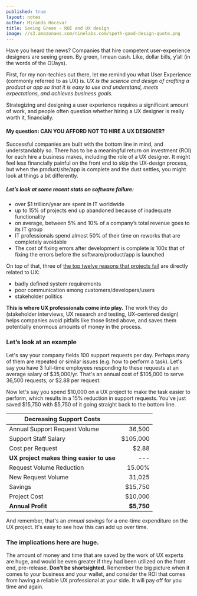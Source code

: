 ```yaml
---
published: true
layout: notes
author: Miranda Hocevar
title: Seeing Green - ROI and UX design
image: //s3.amazonaws.com/ninelabs.com/speth-good-design-quote.png
---
```


Have you heard the news? Companies that hire competent user-experience designers are seeing green. By green, I mean cash. Like, dollar bills, y’all (in the words of the O’Jays).

First, for my non-techies out there, let me remind you what User Experience (commonly referred to as UX) is.
_UX is the science and design of crafting a product or app so that it is easy to use and understand, meets expectations, and achieves business goals._

Strategizing and designing a user experience requires a significant amount of work, and people often question whether hiring a UX designer is really worth it, financially.

#### My question: CAN YOU AFFORD NOT TO HIRE A UX DESIGNER?

Successful companies are built with the bottom line in mind, and understandably so. There has to be a meaningful return on investment (ROI) for each hire a business makes, including the role of a UX designer. It might feel less financially painful on the front end to skip the UX-design process, but when the product/site/app is complete and the dust settles, you might look at things a bit differently.

##### Let’s look at some recent stats on software failure:
- over $1 trillion/year are spent in IT worldwide
- up to 15% of projects end up abandoned because of inadequate functionality
- on average, between 5% and 10% of a company’s total revenue goes to its IT group
- IT professionals spend almost 50% of their time on reworks that are completely avoidable
- The cost of fixing errors after development is complete is 100x that of fixing the errors before the software/product/app is launched

On top of that, three of [the top twelve reasons that projects fail](http://spectrum.ieee.org/computing/software/why-software-fails) are directly related to UX:

- badly defined system requirements
- poor communication among customers/developers/users
- stakeholder politics


**This is where UX professionals come into play.** The work they do (stakeholder interviews, UX research and testing, UX-centered design) helps companies avoid pitfalls like those listed above, and saves them potentially enormous amounts of money in the process.

### Let’s look at an example

Let's say your company fields 100 support requests per day. Perhaps many of them are repeated or similar issues (e.g. how to perform a task). Let's say you have 3 full-time employees responding to these requests at an average salary of $35,000/yr. That's an annual cost of $105,000 to serve 36,500 requests, or $2.88 per request.

Now let's say you spend $10,000 on a UX project to make the task easier to perform, which results in a 15% reduction in support requests. You've just saved $15,750 with $5,750 of it going straight back to the bottom line.

| Decreasing Support Costs                 |            |
|------------------------------------------|-----------:|
| Annual Support Request Volume            |     36,500 |
| Support Staff Salary                     |   $105,000 |
| Cost per Request                         |      $2.88 |
| **UX project makes thing easier to use** |        --- |
| Request Volume Reduction                 |     15.00% |
| New Request Volume                       |     31,025 |
| Savings                                  |    $15,750 |
| Project Cost                             |    $10,000 |
| **Annual Profit**                        | **$5,750** |

And remember, that's an _annual savings_ for a one-time expenditure on the UX project. It's easy to see how this can add up over time.


### The implications here are huge.
The amount of money and time that are saved by the work of UX experts are huge, and would be even greater if they had been utilized on the front end, pre-release. **Don’t be shortsighted.** Remember the big picture when it comes to your business and your wallet, and consider the ROI that comes from having a reliable UX professional at your side. It will pay off for you time and again.
